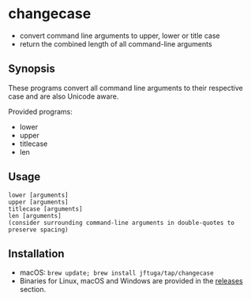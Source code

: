 # changecase
* convert command line arguments to upper, lower or title case
* return the combined length of all command-line arguments

## Synopsis

These programs convert all command line arguments to their respective case and
are also Unicode aware.

Provided programs:
* lower
* upper
* titlecase
* len

## Usage

```shell
lower [arguments]
upper [arguments]
titlecase [arguments]
len [arguments]
(consider surrounding command-line arguments in double-quotes to preserve spacing)
```

## Installation

* macOS: `brew update; brew install jftuga/tap/changecase`
* Binaries for Linux, macOS and Windows are provided in the [releases](https://github.com/jftuga/changecase/releases) section.
